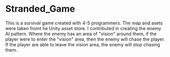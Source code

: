 # Stranded_Game
This is a survival game created with 4-5 programmers. The map and asets were taken fromt he Unity asset store. 
I contributed in creating the enemy AI pattern.
Where the enemy has an area of "vision" around them, if the player were to enter the "vision" area, then the enemy will chase the player.
If the player are able to leave the vision area, the enemy will stop chasing them.
